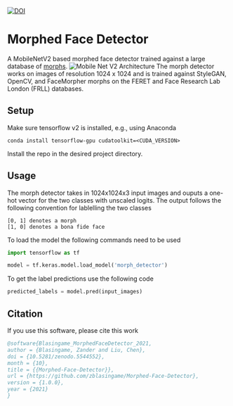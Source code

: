 [![DOI](https://zenodo.org/badge/412588846.svg)](https://zenodo.org/badge/latestdoi/412588846)


# Morphed Face Detector
A MobileNetV2 based morphed face detector trained against a large database of [morphs](https://arxiv.org/abs/2012.05344).
![Mobile Net V2 Architecture](https://1.bp.blogspot.com/-M8UvZJWNW4E/WsKk-tbzp8I/AAAAAAAAChw/OqxBVPbDygMIQWGug4ZnHNDvuyK5FBMcQCLcBGAs/s1600/image5.png)
The morph detector works on images of resolution 1024 x 1024 and is trained against StyleGAN, OpenCV, and FaceMorpher morphs on the FERET and Face Research Lab London (FRLL) databases.


## Setup
Make sure tensorflow v2 is installed, e.g., using Anaconda
```
conda install tensorflow-gpu cudatoolkit=<CUDA_VERSION>
```
Install the repo in the desired project directory.

## Usage
The morph detector takes in 1024x1024x3 input images and ouputs a one-hot vector for the two classes with unscaled logits.
The output follows the following convention for lablelling the two classes
```
[0, 1] denotes a morph
[1, 0] denotes a bona fide face
```
To load the model the following commands need to be used
```python
import tensorflow as tf

model = tf.keras.model.load_model('morph_detector')
```
To get the label predictions use the following code
```python
predicted_labels = model.pred(input_images)
```
 ## Citation
 If you use this software, please cite this work
 ```bibtex
 @software{Blasingame_MorphedFaceDetector_2021,
author = {Blasingame, Zander and Liu, Chen},
doi = {10.5281/zenodo.5544552},
month = {10},
title = {{Morphed-Face-Detector}},
url = {https://github.com/zblasingame/Morphed-Face-Detector},
version = {1.0.0},
year = {2021}
}
```

